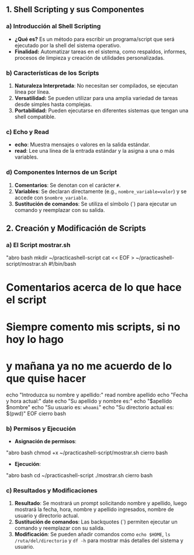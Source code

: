 ## 1. Shell Scripting y sus Componentes

### a) Introducción al Shell Scripting

- **¿Qué es?** Es un método para escribir un programa/script que será ejecutado por la shell del sistema operativo.
- **Finalidad:** Automatizar tareas en el sistema, como respaldos, informes, procesos de limpieza y creación de utilidades personalizadas.
  
### b) Características de los Scripts

1. **Naturaleza Interpretada**: No necesitan ser compilados, se ejecutan línea por línea.
2. **Versatilidad:** Se pueden utilizar para una amplia variedad de tareas desde simples hasta complejas.
3. **Portabilidad:** Pueden ejecutarse en diferentes sistemas que tengan una shell compatible.

### c) Echo y Read

- **echo**: Muestra mensajes o valores en la salida estándar.
- **read**: Lee una línea de la entrada estándar y la asigna a una o más variables.

### d) Componentes Internos de un Script

1. **Comentarios**: Se denotan con el carácter `#`.
2. **Variables**: Se declaran directamente (e.g., `nombre_variable=valor`) y se accede con `$nombre_variable`.
3. **Sustitución de comandos**: Se utiliza el símbolo (`) para ejecutar un comando y reemplazar con su salida.

## 2. Creación y Modificación de Scripts

### a) El Script mostrar.sh

"abro bash
mkdir ~/practicashell-script
cat << EOF > ~/practicashell-script/mostrar.sh
#!/bin/bash
# Comentarios acerca de lo que hace el script
# Siempre comento mis scripts, si no hoy lo hago
# y mañana ya no me acuerdo de lo que quise hacer
echo "Introduzca su nombre y apellido:"
read nombre apellido
echo "Fecha y hora actual:"
date
echo "Su apellido y nombre es:"
echo "$apellido $nombre"
echo "Su usuario es: `whoami`"
echo "Su directorio actual es: $(pwd)"
EOF
cierro bash

### b) Permisos y Ejecución

- **Asignación de permisos**:

"abro bash
chmod +x ~/practicashell-script/mostrar.sh
cierro bash

- **Ejecución**:

"abro bash
cd ~/practicashell-script
./mostrar.sh
cierro bash

### c) Resultados y Modificaciones

1. **Resultado**: Se mostrará un prompt solicitando nombre y apellido, luego mostrará la fecha, hora, nombre y apellido ingresados, nombre de usuario y directorio actual.
2. **Sustitución de comandos**: Las backquotes (`) permiten ejecutar un comando y reemplazar con su salida.
3. **Modificación**: Se pueden añadir comandos como `echo $HOME`, `ls /ruta/del/directorio` y `df -h` para mostrar más detalles del sistema y usuario.
